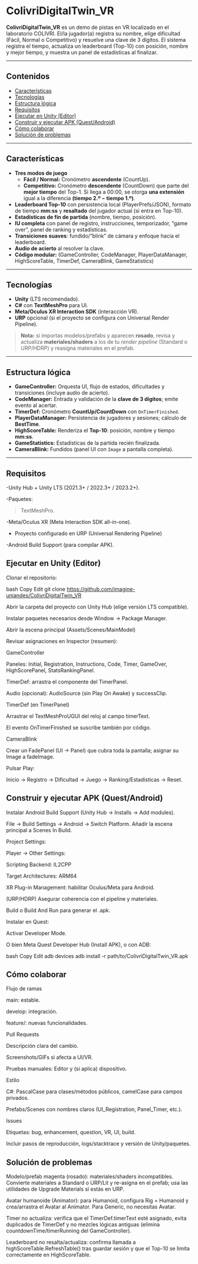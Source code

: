 # ColivriDigitalTwin_VR

**ColivriDigitalTwin_VR** es un demo de pistas en VR localizado en el laboratorio COLIVRI. El/la jugador(a) registra su nombre, elige dificultad (Fácil, Normal o Competitivo) y resuelve una clave de 3 dígitos.
El sistema registra el tiempo, actualiza un leaderboard (Top-10) con posición, nombre y mejor tiempo, y muestra un panel de estadísticas al finalizar.

---

## Contenidos

- [Características](#-características)
- [Tecnologías](#-tecnologías)
- [Estructura lógica](#-estructura-lógica)
- [Requisitos](#-requisitos)
- [Ejecutar en Unity (Editor)](#-ejecutar-en-unity-editor)
- [Construir y ejecutar APK (Quest/Android)](#-construir-y-ejecutar-apk-questandroid)
- [Cómo colaborar](#-cómo-colaborar)
- [Solución de problemas](#-solución-de-problemas)


---

## Características
- **Tres modos de juego**
  - **Fácil / Normal:** Cronómetro **ascendente** (CountUp).
  - **Competitivo:** Cronómetro **descendente** (CountDown) que parte del **mejor tiempo** del Top-1. Si llega a 00:00, se otorga **una extensión** igual a la diferencia **(tiempo 2.º − tiempo 1.º)**.
- **Leaderboard Top-10** con persistencia local (PlayerPrefs/JSON), formato de tiempo **mm:ss** y **resaltado** del jugador actual (si entra en Top-10).
- **Estadísticas de fin de partida** (nombre, tiempo, posición).
- **IU completa** con panel de registro, instrucciones, temporizador, “game over”, panel de ranking y estadísticas.
- **Transiciones suaves**: fundido/“blink” de cámara y enfoque hacia el leaderboard.
- **Audio de acierto** al resolver la clave.
- **Código modular:** (GameController, CodeManager, PlayerDataManager, HighScoreTable, TimerDef, CameraBlink, GameStatistics)

---

## Tecnologías
- **Unity** (LTS recomendado).
- **C#** con **TextMeshPro** para UI.
- **Meta/Oculus XR Interaction SDK** (interacción VR).
- **URP** opcional (si el proyecto se configura con Universal Render Pipeline).
> **Nota:** si importas modelos/prefabs y aparecen **rosado**, revisa y actualiza **materiales/shaders** a los de tu *render pipeline* (Standard o URP/HDRP) y reasigna materiales en el prefab.


---

## Estructura lógica

- **GameController:** Orquesta UI, flujo de estados, dificultades y transiciones (incluye audio de acierto).
- **CodeManager:** Entrada y validación de la **clave de 3 dígitos**; emite evento al acertar.
- **TimerDef:** Cronómetro **CountUp/CountDown** con `OnTimerFinished`.
- **PlayerDataManager:** Persistencia de jugadores y sesiones; cálculo de **BestTime**.
- **HighScoreTable:** Renderiza el **Top-10**: posición, nombre y tiempo **mm:ss**.
- **GameStatistics:** Estadísticas de la partida recién finalizada.
- **CameraBlink:** Fundidos (panel UI con `Image` a pantalla completa).

---

## Requisitos

-Unity Hub + Unity LTS (2021.3+ / 2022.3+ / 2023.2+).

-Paquetes:

  >TextMeshPro.

-Meta/Oculus XR (Meta Interaction SDK all-in-one).

- Proyecto configurado en URP (Universal Rendering Pipeline)

-Android Build Support (para compilar APK).

## Ejecutar en Unity (Editor)
Clonar el repositorio:

bash
Copy
Edit
git clone https://github.com/imagine-uniandes/ColivriDigitalTwin_VR

Abrir la carpeta del proyecto con Unity Hub (elige versión LTS compatible).

Instalar paquetes necesarios desde Window → Package Manager.

Abrir la escena principal (Assets/Scenes/MainModel)

Revisar asignaciones en Inspector (resumen):

GameController

Paneles: Initial, Registration, Instructions, Code, Timer, GameOver, HighScorePanel, StatsRankingPanel.

TimerDef: arrastra el componente del TimerPanel.

Audio (opcional): AudioSource (sin Play On Awake) y successClip.

TimerDef (en TimerPanel)

Arrastrar el TextMeshProUGUI del reloj al campo timerText.

El evento OnTimerFinished se suscribe también por código.

CameraBlink

Crear un FadePanel (UI → Panel) que cubra toda la pantalla; asignar su Image a fadeImage.

Pulsar Play:

Inicio → Registro → Dificultad → Juego → Ranking/Estadísticas → Reset.

## Construir y ejecutar APK (Quest/Android)
Instalar Android Build Support (Unity Hub → Installs → Add modules).

File → Build Settings → Android → Switch Platform.
Añadir la escena principal a Scenes In Build.

Project Settings:

Player → Other Settings:

Scripting Backend: IL2CPP

Target Architectures: ARM64

XR Plug-in Management: habilitar Oculus/Meta para Android.

(URP/HDRP) Asegurar coherencia con el pipeline y materiales.

Build o Build And Run para generar el .apk.

Instalar en Quest:

Activar Developer Mode.

O bien Meta Quest Developer Hub (Install APK), o con ADB:

bash
Copy
Edit
adb devices
adb install -r path/to/ColivriDigitalTwin_VR.apk
## Cómo colaborar
Flujo de ramas

main: estable.

develop: integración.

feature/<nombre-corto>: nuevas funcionalidades.

Pull Requests

Descripción clara del cambio.

Screenshots/GIFs si afecta a UI/VR.

Pruebas manuales: Editor y (si aplica) dispositivo.

Estilo

C#: PascalCase para clases/métodos públicos, camelCase para campos privados.

Prefabs/Scenes con nombres claros (UI_Registration, Panel_Timer, etc.).

Issues

Etiquetas: bug, enhancement, question, VR, UI, build.

Incluir pasos de reproducción, logs/stacktrace y versión de Unity/paquetes.

## Solución de problemas
Modelo/prefab magenta (rosado): materiales/shaders incompatibles. Convierte materiales a Standard o URP/Lit y re-asigna en el prefab; usa las utilidades de Upgrade Materials si estás en URP.

Avatar humanoide (Animator): para Humanoid, configura Rig = Humanoid y crea/arrastra el Avatar al Animator. Para Generic, no necesitas Avatar.

Timer no actualiza: verifica que el TimerDef.timerText esté asignado, evita duplicados de TimerDef y no mezcles lógicas antiguas (elimina countdownTime/timerRunning del GameController).

Leaderboard no resalta/actualiza: confirma llamada a highScoreTable.RefreshTable() tras guardar sesión y que el Top-10 se limita correctamente en HighScoreTable.

